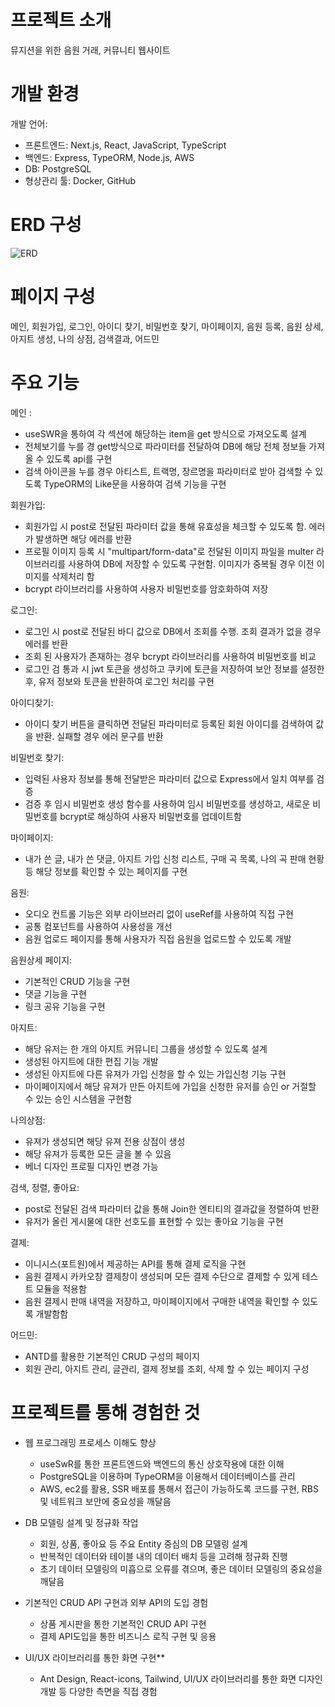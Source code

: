 # 프로젝트 소개

뮤지션을 위한 음원 거래, 커뮤니티 웹사이트


# 개발 환경

개발 언어:

  - 프론트엔드: Next.js, React, JavaScript, TypeScript
  - 백엔드: Express, TypeORM, Node.js, AWS
  - DB: PostgreSQL
  - 형상관리 툴: Docker, GitHub


# ERD 구성

![ERD](https://github.com/kofhoom/everyspace/assets/64389254/75afa782-4017-4d2e-a9d5-4cf47fdd5ba5)


# 페이지 구성

메인, 회원가입, 로그인, 아이디 찾기, 비밀번호 찾기, 마이페이지, 음원 등록, 음원 상세, 아지트 생성, 나의 상점, 검색결과, 어드민


# 주요 기능

메인 : 
  - useSWR을 통하여 각 섹션에 해당하는 item을 get 방식으로 가져오도록 설계
  - 전체보기를 누를 경 get방식으로 파라미터를 전달하여 DB에 해당 전체 정보들 가져올 수 있도록 api를 구현
  - 검색 아이콘을 누를 경우 아티스트, 트랙명, 장르명을 파라미터로 받아 검색할 수 있도록 TypeORM의 Like문을 사용하여 검색 기능을 구현

회원가입:
  - 회원가입 시 post로 전달된 파라미터 값을 통해 유효성을 체크할 수 있도록 함. 에러가 발생하면 해당 에러를 반환
  - 프로필 이미지 등록 시 "multipart/form-data"로 전달된 이미지 파일을 multer 라이브러리를 사용하여 DB에 저장할 수 있도록 구현함. 이미지가 중복될 경우 이전 이미지를 삭제처리 함
  - bcrypt 라이브러리를 사용하여 사용자 비밀번호를 암호화하여 저장
    
로그인:
  - 로그인 시 post로 전달된 바디 값으로 DB에서 조회를 수행. 조회 결과가 없을 경우 에러를 반환
  - 조회 된 사용자가 존재하는 경우 bcrypt 라이브러리를 사용하여 비밀번호를 비교
  - 로그인 검 통과 시 jwt 토큰을 생성하고 쿠키에 토큰을 저장하여 보안 정보를 설정한 후, 유저 정보와 토큰을 반환하여 로그인 처리를 구현

아이디찾기:
  - 아이디 찾기 버튼을 클릭하면 전달된 파라미터로 등록된 회원 아이디를 검색하여 값을 반환. 실패할 경우 에러 문구를 반환

비밀번호 찾기:
  - 입력된 사용자 정보를 통해 전달받은 파라미터 값으로 Express에서 일치 여부를 검증
  - 검증 후 임시 비밀번호 생성 함수를 사용하여 임시 비밀번호를 생성하고, 새로운 비밀번호를 bcrypt로 해싱하여 사용자 비밀번호를 업데이트함
    
마이페이지:
  - 내가 쓴 글, 내가 쓴 댓글, 아지트 가입 신청 리스트, 구매 곡 목록, 나의 곡 판매 현황 등 해당 정보를 확인할 수 있는 페이지를 구현

음원:
  - 오디오 컨트롤 기능은 외부 라이브러리 없이 useRef를 사용하여 직접 구현
  - 공통 컴포넌트를 사용하여 사용성을 개선
  - 음원 업로드 페이지를 통해 사용자가 직접 음원을 업로드할 수 있도록 개발

음원상세 페이지:
  - 기본적인 CRUD 기능을 구현
  - 댓글 기능을 구현
  - 링크 공유 기능을 구현

아지트:
  - 해당 유저는 한 개의 아지트 커뮤니티 그룹을 생성할 수 있도록 설계
  - 생성된 아지트에 대한 편집 기능 개발
  - 생성된 아지트에 다른 유져가 가입 신청을 할 수 있는 가입신청 기능 구현
  - 마이페이지에서 해당 유져가 만든 아지트에 가입을 신청한 유저를 승인 or 거절할 수 있는 승인 시스템을 구현함
    
나의상점:
  - 유져가 생성되면 해당 유져 전용 상점이 생성
  - 해당 유져가 등록한 모든 글을 볼 수 있음
  - 베너 디자인 프로필 디자인 변경 가능

검색, 정렬, 좋아요:
  - post로 전달된 검색 파라미터 값을 통해 Join한 엔티티의 결과값을 정렬하여 반환
  - 유저가 올린 게시물에 대한 선호도를 표현할 수 있는 좋아요 기능을 구현

결제:
  - 이니시스(포트원)에서 제공하는 API를 통해 결제 로직을 구현
  - 음원 결제시 카카오창 결제창이 생성되며 모든 결제 수단으로 결제할 수 있게 테스트 모듈을 적용함
  - 음원 결제시 판매 내역을 저장하고, 마이페이지에서 구매한 내역을 확인할 수 있도록 개발함함

어드민:
  - ANTD를 활용한 기본적인 CRUD 구성의 페이지
  - 회원 관리, 아지트 관리, 글관리, 결제 정보를 조회, 삭제 할 수 있는 페이지 구성


# 프로젝트를 통해 경험한 것

- 웹 프로그래밍 프로세스 이해도 향상
    - useSwR를 통한 프론트엔드와 백엔드의 통신 상호작용에 대한 이해
    - PostgreSQL을 이용하며 TypeORM을 이용해서 데이터베이스를 관리
    - AWS, ec2를 활용, SSR 배포를 통해서 접근이 가능하도록 코드를 구현, RBS 및 네트워크 보안에 중요성을 깨달음
    
- DB 모델링 설계 및 정규화 작업
    - 회원, 상품, 좋아요 등 주요 Entity 중심의 DB 모델링 설계
    - 반복적인 데이터와 테이블 내의 데이터 배치 등을 고려해 정규화 진행
    - 초기 데이터 모델링의 미흡으로 오류를 겪으며, 좋은 데이터 모델링의 중요성을 깨달음
    
- 기본적인 CRUD API 구현과 외부 API의 도입 경험
    - 상품 게시판을 통한 기본적인 CRUD API 구현
    - 결제 API도입을 통한 비즈니스 로직 구현 및 응용

- UI/UX 라이브러리를 통한 화면 구현**
    - Ant Design, React-icons, Tailwind, UI/UX 라이브러리를 통한 화면 디자인 개발 등 다양한 측면을 직접 경험
